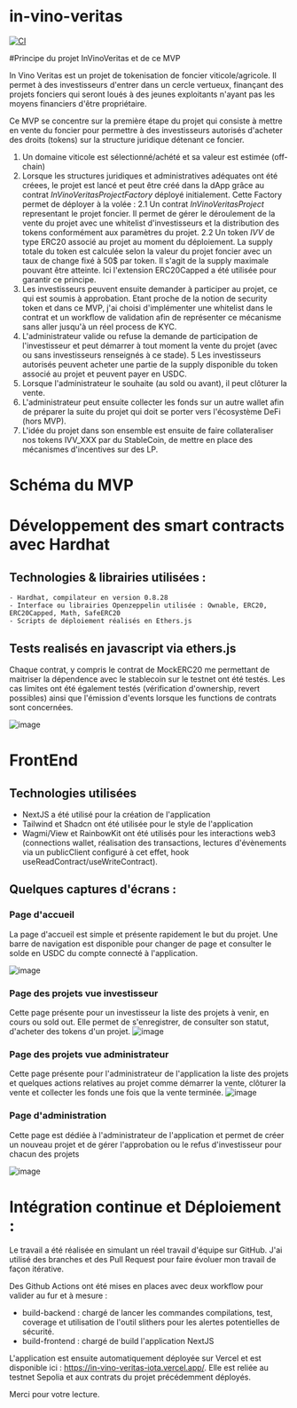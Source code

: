 # in-vino-veritas

[![CI](https://github.com/fr4nckr/in-vino-veritas/actions/workflows/workflow.yml/badge.svg)](https://github.com/fr4nckr/in-vino-veritas/actions/workflows/workflow.yml)


#Principe du projet InVinoVeritas et de ce MVP

In Vino Veritas est un projet de tokenisation de foncier viticole/agricole. Il permet à des investisseurs d'entrer dans un cercle vertueux, finançant des projets fonciers qui seront loués à des jeunes exploitants n'ayant pas les moyens financiers d'être propriétaire.

Ce MVP se concentre sur la première étape du projet qui consiste à mettre en vente du foncier pour permettre à des investisseurs autorisés d'acheter des droits (tokens) sur la structure juridique détenant ce foncier.

1. Un domaine viticole est sélectionné/achété et sa valeur est estimée (off-chain)
2. Lorsque les structures juridiques et administratives adéquates ont été créees, le projet est lancé et peut être créé dans la dApp grâce au contrat *InVinoVeritasProjectFactory* déployé initialement. Cette Factory permet de déployer à la volée : 
    2.1 Un contrat *InVinoVeritasProject* representant le projet foncier. Il permet  de gérer le déroulement de la vente du projet avec une whitelist d'investisseurs et la distribution des tokens conformément aux paramètres du projet. 
    2.2 Un token *IVV* de type ERC20 associé au projet au moment du déploiement. La supply totale du token est calculée selon la valeur du projet foncier avec un taux de change fixé à 50$ par token. Il s'agit de la supply maximale pouvant être atteinte. Ici l'extension ERC20Capped a été utilisée pour garantir ce principe.
3. Les investisseurs peuvent ensuite demander à participer au projet, ce qui est soumis à approbation. Etant proche de la notion de security token et dans ce MVP, j'ai choisi d'implémenter une whitelist dans le contrat et un workflow de validation afin de représenter ce mécanisme sans aller jusqu'à un réel process de KYC. 
4. L'administrateur valide ou refuse la demande de participation de l'investisseur et peut démarrer à tout moment la vente du projet (avec ou sans investisseurs renseignés à ce stade). 
5  Les investisseurs autorisés peuvent acheter une partie de la supply disponible du token associé au projet et peuvent payer en USDC. 
5. Lorsque l'administrateur le souhaite (au sold ou avant), il peut clôturer la vente. 
6. L'administrateur peut ensuite collecter les fonds sur un autre wallet afin de préparer la suite du projet qui doit se porter vers l'écosystème DeFi (hors MVP).
7. L'idée du projet dans son ensemble est ensuite de faire collateraliser nos tokens IVV_XXX par du StableCoin, de mettre en place des mécanismes d'incentives sur des LP. 

# Schéma du MVP 



# Développement des smart contracts avec Hardhat 

## Technologies & librairies utilisées : 
    - Hardhat, compilateur en version 0.8.28
    - Interface ou librairies Openzeppelin utilisée : Ownable, ERC20, ERC20Capped, Math, SafeERC20
    - Scripts de déploiement réalisés en Ethers.js 
    
## Tests realisés en javascript via ethers.js

Chaque contrat, y compris le contrat de MockERC20 me permettant de maitriser la dépendence avec le stablecoin sur le testnet ont été testés. 
Les cas limites ont été également testés (vérification d'ownership, revert possibles) ainsi que l'émission d'events lorsque les functions de contrats sont concernées. 

![image](https://github.com/user-attachments/assets/c1c140e8-d276-4218-989b-300887a9ff1a)

# FrontEnd
## Technologies utilisées 

- NextJS a été utilisé pour la création de l'application
- Tailwind et Shadcn ont été utilisée pour le style de l'application
- Wagmi/View et RainbowKit ont été utilisés pour les interactions web3 (connections wallet, réalisation des transactions, lectures d'évènements via un publicClient configuré à cet effet, hook useReadContract/useWriteContract). 

## Quelques captures d'écrans : 

### Page d'accueil 
La page d'accueil est simple et présente rapidement le but du projet. Une barre de navigation est disponible pour changer de page et consulter le solde en USDC du compte connecté à l'application. 

![image](https://github.com/user-attachments/assets/c2e9277f-d1b0-4158-8d83-f229ad4799ad)

### Page des projets vue investisseur
Cette page présente pour un investisseur la liste des projets à venir, en cours ou sold out. 
Elle permet de s'enregistrer, de consulter son statut, d'acheter des tokens d'un projet. 
![image](https://github.com/user-attachments/assets/f365cf94-9f56-489e-b0f8-fbe5372bc660)

### Page des projets vue administrateur 
Cette page présente pour l'administrateur de l'application la liste des projets et quelques actions relatives au projet comme démarrer la vente, clôturer la vente et collecter les fonds une fois que la vente terminée. 
![image](https://github.com/user-attachments/assets/bf714ee1-2d67-4dae-b417-4ee26ad0e72d)

### Page d'administration
Cette page est dédiée à l'administrateur de l'application et permet de créer un nouveau projet et de gérer l'approbation ou le refus d'investisseur pour chacun des projets 

![image](https://github.com/user-attachments/assets/65abf510-a9c5-47c1-8739-3940fb009e2a)


# Intégration continue et Déploiement : 

Le travail a été réalisée en simulant un réel travail d'équipe sur GitHub. J'ai utilisé des branches et des Pull Request pour faire évoluer mon travail de façon itérative. 

Des Github Actions ont été mises en places avec deux workflow pour valider au fur et à mesure : 
- build-backend : chargé de lancer les commandes compilations, test, coverage et utilisation de l'outil slithers pour les alertes potentielles de sécurité. 
- build-frontend : chargé de build l'application NextJS

L'application est ensuite automatiquement déployée sur Vercel et est disponible ici : https://in-vino-veritas-iota.vercel.app/. Elle est reliée au testnet Sepolia et aux contrats du projet précédemment déployés. 



Merci pour votre lecture. 
